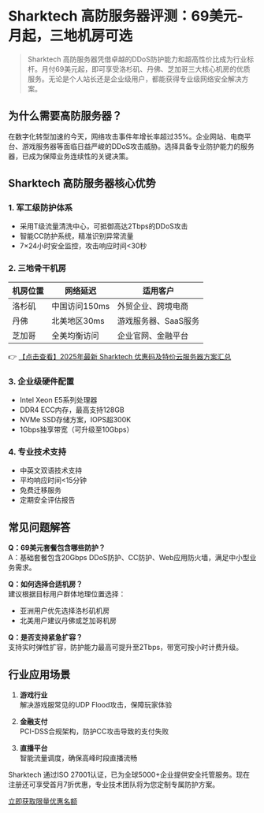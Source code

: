 # Sharktech 高防服务器评测：69美元-月起，三地机房可选

> Sharktech 高防服务器凭借卓越的DDoS防护能力和超高性价比成为行业标杆。月付69美元起，即可享受洛杉矶、丹佛、芝加哥三大核心机房的优质服务。无论是个人站长还是企业级用户，都能获得专业级网络安全解决方案。

## 为什么需要高防服务器？

在数字化转型加速的今天，网络攻击事件年增长率超过35%。企业网站、电商平台、游戏服务器等面临日益严峻的DDoS攻击威胁。选择具备专业防护能力的服务器，已成为保障业务连续性的关键决策。

## Sharktech 高防服务器核心优势

### 1. 军工级防护体系
- 采用T级流量清洗中心，可抵御高达2Tbps的DDoS攻击
- 智能CC防护系统，精准识别异常流量
- 7×24小时安全监控，攻击响应时间<30秒

### 2. 三地骨干机房
| 机房位置 | 网络延迟 | 适用客户 |
|---------|---------|---------|
| 洛杉矶 | 中国访问150ms | 外贸企业、跨境电商 |
| 丹佛 | 北美地区30ms | 游戏服务器、SaaS服务 |
| 芝加哥 | 全美均衡访问 | 企业官网、金融平台 |

👉 [【点击查看】2025年最新 Sharktech 优惠码及特价云服务器方案汇总](https://bit.ly/Sharktech)

### 3. 企业级硬件配置
- Intel Xeon E5系列处理器
- DDR4 ECC内存，最高支持128GB
- NVMe SSD存储方案，IOPS超300K
- 1Gbps独享带宽（可升级至10Gbps）

### 4. 专业技术支持
- 中英文双语技术支持
- 平均响应时间<15分钟
- 免费迁移服务
- 定期安全评估报告

## 常见问题解答

**Q：69美元套餐包含哪些防护？**  
A：基础套餐包含20Gbps DDoS防护、CC防护、Web应用防火墙，满足中小型业务需求。

**Q：如何选择合适机房？**  
建议根据目标用户群体地理位置选择：
- 亚洲用户优先选择洛杉矶机房
- 北美用户建议丹佛或芝加哥机房

**Q：是否支持紧急扩容？**  
支持实时弹性扩容，防护能力最高可提升至2Tbps，带宽可按小时计费升级。

## 行业应用场景

1. **游戏行业**  
   解决游戏服常见的UDP Flood攻击，保障玩家体验

2. **金融支付**  
   PCI-DSS合规架构，防护CC攻击导致的支付失败

3. **直播平台**  
   智能流量调度，确保高峰时段直播流畅

Sharktech 通过ISO 27001认证，已为全球5000+企业提供安全托管服务。现在注册还可享受首月7折优惠，专业技术团队将为您定制专属防护方案。

[立即获取限量优惠名额](https://bit.ly/Sharktech)